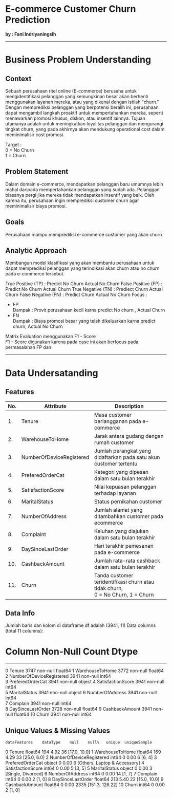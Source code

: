 # **E-commerce Customer Churn Prediction**
**by : Fani Indriyaningsih**

---
# Business Problem Understanding

## Context
Sebuah perusahaan ritel online (E-commerce) berusaha untuk mengidentifikasi pelanggan yang kemungkinan besar akan berhenti menggunakan layanan mereka, atau yang dikenal dengan istilah "churn." Dengan memprediksi pelanggan yang berpotensi beralih ini, perusahaan dapat mengambil langkah proaktif untuk mempertahankan mereka, seperti menawarkan promosi khusus, diskon, atau insentif lainnya. Tujuan utamanya adalah untuk meningkatkan loyalitas pelanggan dan mengurangi tingkat churn, yang pada akhirnya akan mendukung operational cost dalam meminimalisir cost promosi.

Target :<br>
0 = No Churn<br>
1 = Churn

## Problem Statement
Dalam domain e-commerce, mendapatkan pelanggan baru umumnya lebih mahal daripada mempertahankan pelanggan yang sudah ada. Pelanggan biasanya pergi jika mereka tidak mendapatkan insentif yang baik. Oleh karena itu, perusahaan ingin memprediksi customer churn agar meminimalisir biaya promosi.

## Goals
Perusahaan mampu memprediksi e-commerce customer yang akan churn

## Analytic Approach
Membangun model klasifikasi yang akan membantu perusahaan untuk dapat memprediksi pelanggan yang terindikasi akan churn atau no churn pada e-commerce tersebut.

True Positive (TP)  : Predict No Churn Actual No Churn
False Positive (FP) : Predict No Churn Actual Churn
True Negative (TN)  : Prediect Churn Actual Churn
False Negative (FN) : Predict Churn Actual No Churn
Focus :
- FP
  <br>Dampak : Provit perusahaan kecil karna predict No churn , Actual Churn
- FN
  <br>Dampak : Biaya promosi besar yang telah dikeluarkan karna predict churn, Actual No Churn

Matrix Evaluation menggunakan F1 - Score
<br>F1 - Score digunakan karena pada case ini akan berfocus pada permasalahan FP dan 

---
# Data Undersatanding
## Features
| No. | Attribute | Description |
| --- | --- | --- |
|1.|Tenure|Masa customer berlangganan pada e-commerce|
|2.|WarehouseToHome|Jarak antara gudang dengan rumah customer|
|3.|NumberOfDeviceRegistered|Jumlah perangkat yang didaftarkan pada satu akun customer tertentu|
|4.|PreferedOrderCat|Kategori yang dipesan dalam satu bulan terakhir|
|5.|SatisfactionScore|Nilai kepuasan pelanggan terhadap layanan|
|6.|MaritalStatus|Status pernikahan customer|
|7.|NumberOfAddress|Jumlah alamat yang ditambahkan customer pada ecommerce|
|8.|Complaint|Keluhan yang diajukan dalam satu bulan terakhir|
|9.|DaySinceLastOrder|Hari terakhir pemesanan pada e-commerce|
|10.|CashbackAmount|Jumlah rata-rata cashback dalam satu bulan terakhir|
|11.|Churn|Tanda customer teridentifikasi churn atau tidak churn, <br> 0 = No Churn, 1 = Churn|

## Data Info
Jumlah baris dan kolom di dataframe df adalah (3941, 11)
Data columns (total 11 columns):
 #   Column                    Non-Null Count  Dtype  
---  ------                    --------------  -----  
 0   Tenure                    3747 non-null   float64
 1   WarehouseToHome           3772 non-null   float64
 2   NumberOfDeviceRegistered  3941 non-null   int64  
 3   PreferedOrderCat          3941 non-null   object 
 4   SatisfactionScore         3941 non-null   int64  
 5   MaritalStatus             3941 non-null   object 
 6   NumberOfAddress           3941 non-null   int64  
 7   Complain                  3941 non-null   int64  
 8   DaySinceLastOrder         3728 non-null   float64
 9   CashbackAmount            3941 non-null   float64
 10  Churn                     3941 non-null   int64  

## Unique Values & Missing Values
	dataFeatures	dataType	null	null%	unique	uniqueSample
0	Tenure	float64	194	4.92	36	[17.0, 10.0]
1	WarehouseToHome	float64	169	4.29	33	[25.0, 6.0]
2	NumberOfDeviceRegistered	int64	0	0.00	6	[6, 4]
3	PreferedOrderCat	object	0	0.00	6	[Others, Laptop & Accessory]
4	SatisfactionScore	int64	0	0.00	5	[3, 5]
5	MaritalStatus	object	0	0.00	3	[Single, Divorced]
6	NumberOfAddress	int64	0	0.00	14	[1, 7]
7	Complain	int64	0	0.00	2	[1, 0]
8	DaySinceLastOrder	float64	213	5.40	22	[15.0, 10.0]
9	CashbackAmount	float64	0	0.00	2335	[151.3, 126.22]
10	Churn	int64	0	0.00	2	[1, 0]